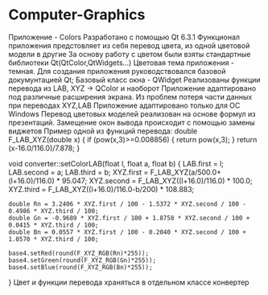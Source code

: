 # Computer-Graphics

Приложение - Colors
Разработано с помощью Qt 6.3.1
Функционал приложения предстовляет из себя перевод цвета, из одной цветовой модели в другие
За основу работу с цветом были взяты стандартные библиотеки Qt(QtColor,QtWidgets...)
Цветовая тема приложения - темная.
Для создания приложения руководствовался базовой докумунтацией Qt;
Базовый класс окна - QWidget
Реализованы функции перевода из LAB, XYZ -> QColor и наоборот
Приложение адаптировано под различные расширения экрана.
Из проблем потеря части данных при переводах XYZ,LAB
Приложение адаптировано только для ОС Windows
Перевод цветовых моделей реализован на основе формул из презентаций.
Замещение окон вывода происходит с помощью замены виджетов
Пример одной из функций перевода:
double F_LAB_XYZ(double x) {
    if (pow(x,3)>=0.008856) {
        return pow(x,3);
    }
    return (x-16.0/116.0)/7.878;
}

void converter::setColorLAB(float l, float a, float b) {
    LAB.first = l;
    LAB.second = a;
    LAB.third = b;
    XYZ.first = F_LAB_XYZ(a/500.0+(l+16.0)/116.0) * 95.047;
    XYZ.second = F_LAB_XYZ((l+16.0)/116.0) * 100.0;
    XYZ.third = F_LAB_XYZ((l+16.0)/116.0-b/200) * 108.883;

    double Rn = 3.2406 * XYZ.first / 100 - 1.5372 * XYZ.second / 100 - 0.4986 * XYZ.third / 100;
    double Gn = -0.9689 * XYZ.first / 100 + 1.8758 * XYZ.second / 100 + 0.0415 * XYZ.third / 100;
    double Bn = 0.0557 * XYZ.first / 100 - 0.2040 * XYZ.second / 100 + 1.0570 * XYZ.third / 100;

    base4.setRed(round(F_XYZ_RGB(Rn)*255));
    base4.setGreen(round(F_XYZ_RGB(Gn)*255));
    base4.setBlue(round(F_XYZ_RGB(Bn)*255));
}
Цвет и функции перевода храняться в отдельном классе конвертер

